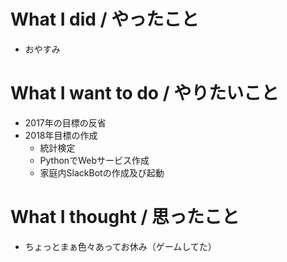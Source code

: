 # What I did / やったこと
- おやすみ

# What I want to do / やりたいこと
- 2017年の目標の反省
- 2018年目標の作成
  - 統計検定
  - PythonでWebサービス作成
  - 家庭内SlackBotの作成及び起動

# What I thought / 思ったこと
- ちょっとまぁ色々あってお休み（ゲームしてた）
